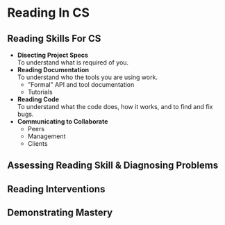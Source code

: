 # Reading In CS

## Reading Skills For CS

* **Disecting Project Specs**  
To understand what is required of you.
* **Reading Documentation**  
To understand who the tools you are using work.
  - "Formal" API and tool documentation
  - Tutorials
* **Reading Code**  
To understand what the code does, how it works, and to find and fix bugs.
* **Communicating to Collaborate**  
  - Peers
  - Management
  - Clients

## Assessing Reading Skill & Diagnosing Problems

## Reading Interventions

## Demonstrating Mastery
